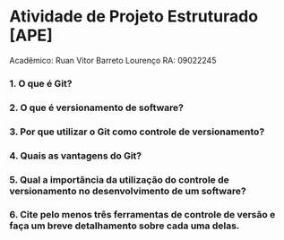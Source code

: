 ﻿# Atividade de Projeto Estruturado [APE]

Acadêmico: Ruan Vitor Barreto Lourenço
RA: 09022245


### 1. O que é Git?

### 2. O que é versionamento de software?

### 3. Por que utilizar o Git como controle de versionamento?

### 4. Quais as vantagens do Git?

### 5. Qual a importância da utilização do controle de versionamento no desenvolvimento de um software?

### 6. Cite pelo menos três ferramentas de controle de versão e faça um breve detalhamento sobre cada uma delas.
